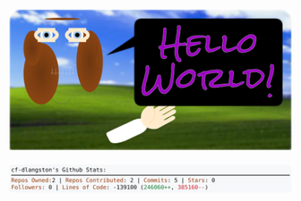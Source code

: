 <!-- 
Version 3.0.29
Built Fri Jul 19 2024 05:32:13 GMT+0000 (Coordinated Universal Time)
-->

<h1 align="center">
  <a href="https://github.com/cf-dlangston/cf-dlangston/tree/master/src" title="Click to View Source">
    <picture width="100%" alt="Dylan">
      <source media="(prefers-color-scheme: dark)" srcset="dylan-dark.svg?version=3.0.29">
      <img src="dylan-light.svg?version=3.0.29" alt="Dylan">
    </picture>
  </a>
</h1>

<div align="center">
  <picture width="100%" alt="Profile Info and Stats">
    <source media="(prefers-color-scheme: dark)" srcset="stats-dark.svg?version=3.0.29">
    <img src="stats-light.svg?version=3.0.29" alt="Profile Info and Stats">
  </picture>
</div>
